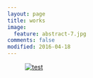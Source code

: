 ```yaml
---
layout: page
title: works
image:
  feature: abstract-7.jpg
comments: false
modified: 2016-04-18
---
```


<figure class="third">
	<a href="http://placehold.it/1200x600.jpg"><img src="http://placehold.it/600x300.jpg" alt="test"></a>
	<a href="http://placehold.it/1200x600.jpg"><img src="http://placehold.it/600x300.jpg" alt=""></a>
	<a href="http://placehold.it/1200x600.jpg"><img src="http://placehold.it/600x300.jpg" alt=""></a>
</figure>